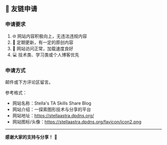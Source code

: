 ## 📧 友链申请

### 申请要求

1. 🌐 网站内容积极向上，无违法违规内容
2. 📝 定期更新，有一定的原创内容
3. 🔗 网站访问正常，加载速度良好
4. 💻 技术类、学习类或个人博客优先

### 申请方式

邮件或下方评论区留言。

参考格式：

- 网站名称：Stella's TA Skills Share Blog
- 网站介绍：一探索图形技术与分享的平台
- 网站地址：<https://stellaastra.dpdns.org/>
- 网站图标/头像：https://stellaastra.dpdns.org/favicon/icon2.png

---

**感谢大家的支持与分享！** 🙏
